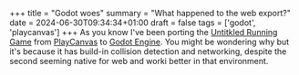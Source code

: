 +++
title = "Godot woes"
summary = "What happened to the web export?"
date = 2024-06-30T09:34:34+01:00
draft = false
tags = ['godot', 'playcanvas']
+++
As you know I've been porting the [Untitkled Running Game](https://playcanvas.com/project/1225672/overview/untitled-running-game) from [PlayCanvas](https://playcanvas.com/) to [Godot Engine](https://godotengine.org/). You might be wondering why but it's because it has build-in collision detection and networking, despite the second seeming native for web and worki better in that environment.
